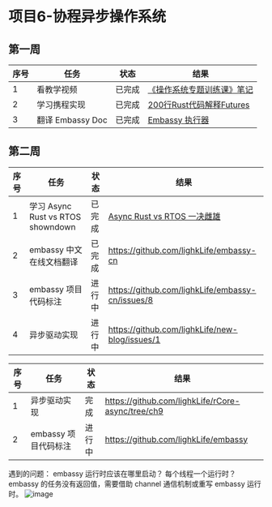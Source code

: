 # 项目6-协程异步操作系统

## 第一周
| 序号  | 任务  | 状态  | 结果  |
| --- | --- | --- | --- |
| 1   | 看教学视频 | 已完成 |  [《操作系统专题训练课》笔记](https://github.com/lighkLife/new-blog/blob/main/%E3%80%8A%E6%93%8D%E4%BD%9C%E7%B3%BB%E7%BB%9F%E4%B8%93%E9%A2%98%E8%AE%AD%E7%BB%83%E8%AF%BE%E3%80%8B%E7%AC%94%E8%AE%B0.md)   |
| 2   | 学习携程实现 | 已完成 | [200行Rust代码解释Futures](https://github.com/lighkLife/new-blog/blob/main/200%E8%A1%8CRust%E4%BB%A3%E7%A0%81%E8%A7%A3%E9%87%8AFutures.md) |
| 3   | 翻译 Embassy Doc | 已完成 | [Embassy 执行器](https://github.com/lighkLife/new-blog/blob/main/Embassy%E6%89%A7%E8%A1%8C%E5%99%A8.md) |

## 第二周

| 序号  | 任务  | 状态  | 结果  |
| --- | --- | --- | --- |
| 1   | 学习 Async Rust vs RTOS showndown | 已完成 |  [Async Rust vs RTOS 一决雌雄](https://github.com/lighkLife/new-blog/blob/main/Async%20Rust%20vs%20RTOS%20%E4%B8%80%E5%86%B3%E9%9B%8C%E9%9B%84.md)|
| 2   | embassy 中文在线文档翻译 | 已完成 | https://github.com/lighkLife/embassy-cn |
| 3   | embassy 项目代码标注 | 进行中 | https://github.com/lighkLife/embassy-cn/issues/8 |
| 4   | 异步驱动实现 | 进行中 | https://github.com/lighkLife/new-blog/issues/1 |

| 序号  | 任务  | 状态  | 结果  |
| --- | --- | --- | --- |
| 1   | 异步驱动实现 | 完成 | https://github.com/lighkLife/rCore-async/tree/ch9 |
| 2   | embassy 项目代码标注 | 进行中 | https://github.com/lighkLife/embassy |

遇到的问题：
embassy 运行时应该在哪里启动？ 每个线程一个运行时？ 
embassy 的任务没有返回值，需要借助 channel 通信机制或重写 embassy 运行时。
![image](https://github.com/lighkLife/new-blog/assets/7992705/9224de8b-1bf3-40e8-986c-3738879b810f)
